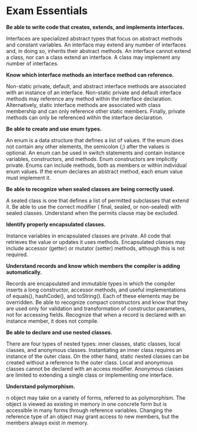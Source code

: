# Exam Essentials

**Be able to write code that creates, extends, and implements interfaces.**

Interfaces are specialized abstract types that focus on abstract methods and constant variables. An interface may
extend any number of interfaces and, in doing so, inherits their abstract methods. An interface cannot extend a class,
nor can a class extend an interface. A class may implement any number of interfaces.

**Know which interface methods an interface method can reference.**

Non-static private, default, and abstract interface methods are associated with an instance of an interface. Non-static
private and default interface methods may reference any method within the interface declaration. Alternatively, static
interface methods are associated with class membership and can only reference other static members. Finally, private
methods can only be referenced within the interface declaration.

**Be able to create and use enum types.**

An enum is a data structure that defines a list of values. If the enum does not contain any other elements, the
semicolon (;) after the values is optional. An enum can be used in switch statements and contain instance variables,
constructors, and methods. Enum constructors are implicitly private. Enums can include methods, both as members or
within individual enum values. If the enum declares an abstract method, each enum value must implement it.

**Be able to recognize when sealed classes are being correctly used.**

A sealed class is one that defines a list of permitted subclasses that extend it. Be able to use the correct modifier (
final, sealed, or non-sealed) with sealed classes. Understand when the permits clause may be excluded.

**Identify properly encapsulated classes.**

Instance variables in encapsulated classes are private. All code that retrieves the value or updates it uses methods.
Encapsulated classes may include accessor (getter) or mutator (setter) methods, although this is not required.

**Understand records and know which members the compiler is adding automatically.**

Records are encapsulated and immutable types in which the compiler inserts a long constructor, accessor methods, and
useful implementations of equals(), hashCode(), and toString(). Each of these elements may be overridden. Be able to
recognize compact constructors and know that they are used only for validation and transformation of constructor
parameters, not for accessing fields. Recognize that when a record is declared with an instance member, it does not
compile.

**Be able to declare and use nested classes.**

There are four types of nested types: inner classes, static classes, local classes, and anonymous classes. Instantiating
an inner class requires an instance of the outer class. On the other hand, static nested classes can be created
without a reference to the outer class. Local and anonymous classes cannot be declared with an access modifier.
Anonymous classes are limited to extending a single class or implementing one interface.

**Understand polymorphism.**

n object may take on a variety of forms, referred to as polymorphism. The object is viewed as existing in memory in
one concrete form but is accessible in many forms through reference variables. Changing the reference type of an object
may grant access to new members, but the members always exist in memory.